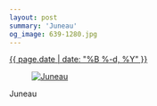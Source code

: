 ```yaml
---
layout: post
summary: 'Juneau'
og_image: 639-1280.jpg
---
```


<p>
 <time>
  <a href="/639">
   {{ page.date | date: "%B %-d, %Y" }}
  </a>
 </time>
 <a href="/639">
  <figure data-taken="6/26/2017">
   <img alt="Juneau" sizes="(min-width: 700px) 50vw, calc(100vw - 2rem)" src="{{ site.assets_url }}/639-640.jpg" srcset="{{ site.assets_url }}/639-320.jpg 320w, {{ site.assets_url }}/639-640.jpg 640w, {{ site.assets_url }}/639-960.jpg 960w, {{ site.assets_url }}/639-1280.jpg 1280w"/>
  </figure>
 </a>
 <span>
  Juneau
 </span>
</p>
